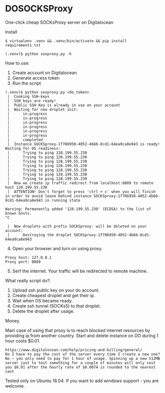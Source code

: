 # DOSOCKSProxy
One-click cheap SOCKsProxy server on Digitalocean

Install
```
$ virtualenv .venv && .venv/bin/activate && pip install requirements.txt

(.venv)$ python soxproxy.py -h
```

How to use:
1. Create account on Digitalocean
2. Generate access token
3. Run the script
```
(.venv)$ python soxproxy.py <do_token>
 |  Cooking SSH-keys
 |  SSH keys are ready!
 |  Public SSH Key is already in use on your account
 |  Waiting for new droplet init:
 |  	in-progress
 |  	in-progress
 |  	in-progress
 |  	in-progress
 |  	in-progress
 |  	in-progress
 |  	completed
 |  Instance SOCKSproxy-1f706950-4052-4b66-8cd1-64ea9ca8e943 is ready! Waiting for OS readiness:
 |  	Trying to ping 128.199.55.230
 |  	Trying to ping 128.199.55.230
 |  	Trying to ping 128.199.55.230
 |  	Trying to ping 128.199.55.230
 |  	Trying to ping 128.199.55.230
 |  	Trying to ping 128.199.55.230
 |  	Trying to ping 128.199.55.230
 |  Now we create ip traffic redirect from localhost:8889 to remote host 128.199.55.230
 |  ATTENTION! Don't forget to press 'ctrl + c' when you will finish in order to avoid leave behind instance SOCKSproxy-1f706950-4052-4b66-8cd1-64ea9ca8e943 in running state

Warning: Permanently added '128.199.55.230' (ECDSA) to the list of known hosts.
^C

 |  Now droplets with prefix SOCKSproxy- will be deleted on your account:
 |  	Destroying the droplet SOCKSproxy-1f706950-4052-4b66-8cd1-64ea9ca8e943
```
4. Open your browser and turn on using proxy.
```
Proxy host: 127.0.0.1
Proxy port: 8889
```
5. Serf the internet. Your traffic will be redirected to remote machine.


What really script do?:
1. Upload ssh public key on your do account.
2. Create cheapest droplet and get their ip.
3. Wait when OS became ready.
4. Create ssh tunnel (SOCKs5) to that droplet.
5. Delete the droplet after usage.

Money.

Main case of using that proxy is to reach blocked internet resources by providing ip from another country.
Start and delete instance on DO during 1 hour costs $0.01.
```
https://www.digitalocean.com/help/pricing-and-billing/general/
Do I have to pay the cost of the server every time I create a new one?
No — you only need to pay for 1 hour of usage. Spinning up a new 512MB server just to test something for a couple of minutes will only cost you $0.01 after the hourly rate of $0.0074 is rounded to the nearest cent
```

Tested only on Ubuntu 16.04.
If you want to add windows support - you are welcome.


